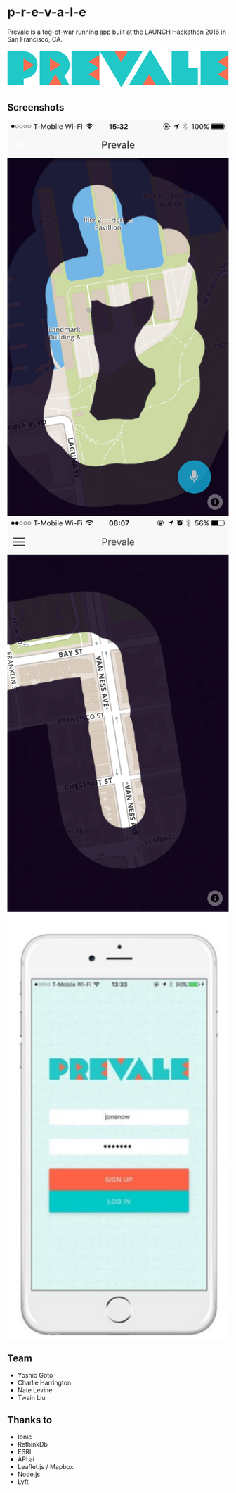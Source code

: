 # p-r-e-v-a-l-e
Prevale is a fog-of-war running app built at the LAUNCH Hackathon 2016 in San Francisco, CA.

<img src="./img/prevale-logo.png">

## Screenshots
<img src="./img/run1.png">
<img src="./img/run2.png">
<img src="./img/login.png">

## Team
* Yoshio Goto
* Charlie Harrington
* Nate Levine
* Twain Liu

## Thanks to
* Ionic
* RethinkDb
* ESRI
* API.ai
* Leaflet.js / Mapbox
* Node.js
* Lyft
